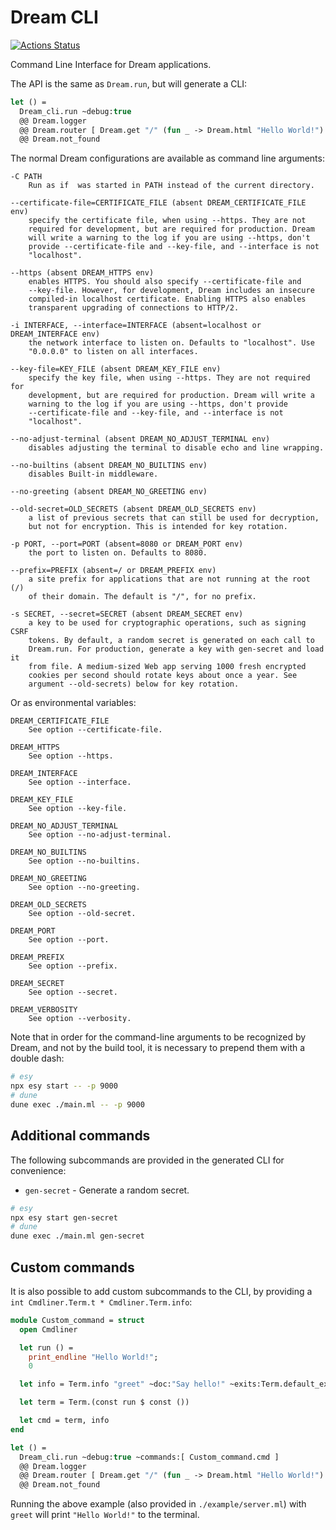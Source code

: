 # Dream CLI

[![Actions Status](https://github.com/tmattio/dream-cli/workflows/CI/badge.svg)](https://github.com/tmattio/dream-cli/actions)

Command Line Interface for Dream applications.

The API is the same as `Dream.run`, but will generate a CLI:

```ocaml
let () =
  Dream_cli.run ~debug:true
  @@ Dream.logger
  @@ Dream.router [ Dream.get "/" (fun _ -> Dream.html "Hello World!") ]
  @@ Dream.not_found
```

The normal Dream configurations are available as command line arguments:

```
-C PATH
    Run as if  was started in PATH instead of the current directory.

--certificate-file=CERTIFICATE_FILE (absent DREAM_CERTIFICATE_FILE env)
    specify the certificate file, when using --https. They are not
    required for development, but are required for production. Dream
    will write a warning to the log if you are using --https, don't
    provide --certificate-file and --key-file, and --interface is not
    "localhost".

--https (absent DREAM_HTTPS env)
    enables HTTPS. You should also specify --certificate-file and
    --key-file. However, for development, Dream includes an insecure
    compiled-in localhost certificate. Enabling HTTPS also enables
    transparent upgrading of connections to HTTP/2.

-i INTERFACE, --interface=INTERFACE (absent=localhost or
DREAM_INTERFACE env)
    the network interface to listen on. Defaults to "localhost". Use
    "0.0.0.0" to listen on all interfaces.

--key-file=KEY_FILE (absent DREAM_KEY_FILE env)
    specify the key file, when using --https. They are not required for
    development, but are required for production. Dream will write a
    warning to the log if you are using --https, don't provide
    --certificate-file and --key-file, and --interface is not
    "localhost".

--no-adjust-terminal (absent DREAM_NO_ADJUST_TERMINAL env)
    disables adjusting the terminal to disable echo and line wrapping.

--no-builtins (absent DREAM_NO_BUILTINS env)
    disables Built-in middleware.

--no-greeting (absent DREAM_NO_GREETING env)

--old-secret=OLD_SECRETS (absent DREAM_OLD_SECRETS env)
    a list of previous secrets that can still be used for decryption,
    but not for encryption. This is intended for key rotation.

-p PORT, --port=PORT (absent=8080 or DREAM_PORT env)
    the port to listen on. Defaults to 8080.

--prefix=PREFIX (absent=/ or DREAM_PREFIX env)
    a site prefix for applications that are not running at the root (/)
    of their domain. The default is "/", for no prefix.

-s SECRET, --secret=SECRET (absent DREAM_SECRET env)
    a key to be used for cryptographic operations, such as signing CSRF
    tokens. By default, a random secret is generated on each call to
    Dream.run. For production, generate a key with gen-secret and load it
    from file. A medium-sized Web app serving 1000 fresh encrypted
    cookies per second should rotate keys about once a year. See
    argument --old-secrets) below for key rotation.
```

Or as environmental variables:

```
DREAM_CERTIFICATE_FILE
    See option --certificate-file.

DREAM_HTTPS
    See option --https.

DREAM_INTERFACE
    See option --interface.

DREAM_KEY_FILE
    See option --key-file.

DREAM_NO_ADJUST_TERMINAL
    See option --no-adjust-terminal.

DREAM_NO_BUILTINS
    See option --no-builtins.

DREAM_NO_GREETING
    See option --no-greeting.

DREAM_OLD_SECRETS
    See option --old-secret.

DREAM_PORT
    See option --port.

DREAM_PREFIX
    See option --prefix.

DREAM_SECRET
    See option --secret.

DREAM_VERBOSITY
    See option --verbosity.
```

Note that in order for the command-line arguments to be recognized by Dream, and not by the build tool, it is necessary to prepend them with a double dash:

```sh
# esy
npx esy start -- -p 9000
# dune
dune exec ./main.ml -- -p 9000
```

## Additional commands

The following subcommands are provided in the generated CLI for convenience:

- `gen-secret` - Generate a random secret.

```sh
# esy
npx esy start gen-secret
# dune
dune exec ./main.ml gen-secret
```

## Custom commands

It is also possible to add custom subcommands to the CLI, by providing a `int Cmdliner.Term.t * Cmdliner.Term.info`:

```ocaml
module Custom_command = struct
  open Cmdliner

  let run () =
    print_endline "Hello World!";
    0

  let info = Term.info "greet" ~doc:"Say hello!" ~exits:Term.default_exits

  let term = Term.(const run $ const ())

  let cmd = term, info
end

let () =
  Dream_cli.run ~debug:true ~commands:[ Custom_command.cmd ]
  @@ Dream.logger
  @@ Dream.router [ Dream.get "/" (fun _ -> Dream.html "Hello World!") ]
  @@ Dream.not_found
```

Running the above example (also provided in `./example/server.ml`) with `greet` will print `"Hello World!"` to the terminal.
